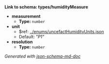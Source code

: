 <b id="typeshumiditymeasure">Link to schema: types/humidityMeasure</b>

 - <b id="#types/humidityMeasure/properties/measurement">measurement</b>
	 - **Type:** `number`
 - <b id="#types/humidityMeasure/properties/unit">unit</b>
	 - &#36;ref: [../enums/uncefactHumidityUnits.json](#..enumsuncefacthumidityunits.json)
	 - Default: _"P1"_
 - <b id="#types/humidityMeasure/properties/resolution">resolution</b>
	 - **Type:** `number`

_Generated with [json-schema-md-doc](https://brianwendt.github.io/json-schema-md-doc/)_